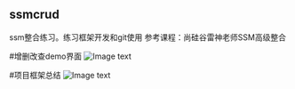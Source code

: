 ## ssmcrud
ssm整合练习。练习框架开发和git使用
参考课程：尚硅谷雷神老师SSM高级整合

#增删改查demo界面
![Image text]()

#项目框架总结
![Image text]()
